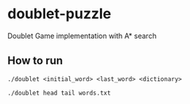 # doublet-puzzle
Doublet Game implementation with A* search

## How to run
    ./doublet <initial_word> <last_word> <dictionary>
    
    ./doublet head tail words.txt
